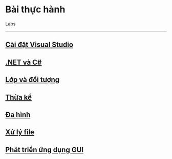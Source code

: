 # Bài thực hành

Labs

---

## [Cài đặt Visual Studio](00-installation)
## [.NET và C#](01-dotnet-and-csharp)
## [Lớp và đối tượng](02-classes-and-objects)
## [Thừa kế](03-inheritance)
## [Đa hình](04-polymorphism)
## [Xử lý file](05-filehandling)
## [Phát triển ứng dụng GUI](06-gui-development)
